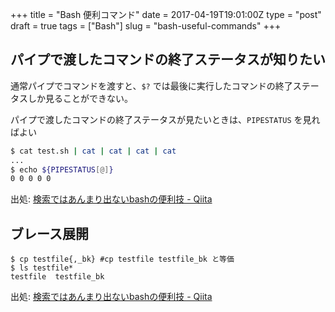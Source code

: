 +++
title = "Bash 便利コマンド"
date = 2017-04-19T19:01:00Z
type = "post"
draft = true
tags = ["Bash"]
slug = "bash-useful-commands"
+++

## パイプで渡したコマンドの終了ステータスが知りたい

通常パイプでコマンドを渡すと、``$?`` では最後に実行したコマンドの終了ステータスしか見ることができない。

パイプで渡したコマンドの終了ステータスが見たいときは、``PIPESTATUS`` を見ればよい

```bash
$ cat test.sh | cat | cat | cat | cat
...
$ echo ${PIPESTATUS[@]}
0 0 0 0 0
```

出処: [検索ではあんまり出ないbashの便利技 - Qiita](http://qiita.com/rsooo/items/ef1d036bcc7282a66d7d)

## ブレース展開

```
$ cp testfile{,_bk} #cp testfile testfile_bk と等価
$ ls testfile*
testfile  testfile_bk
```

出処: [検索ではあんまり出ないbashの便利技 - Qiita](http://qiita.com/rsooo/items/ef1d036bcc7282a66d7d)

